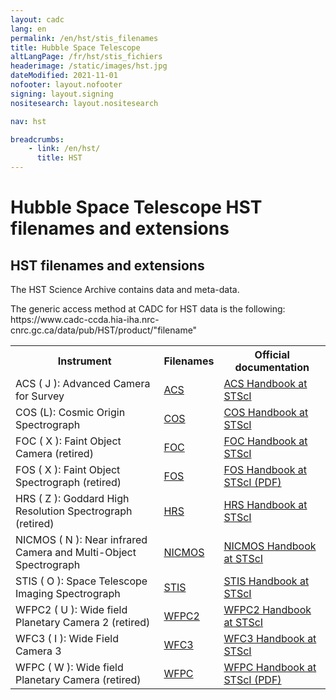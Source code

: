 ```yaml
---
layout: cadc
lang: en
permalink: /en/hst/stis_filenames
title: Hubble Space Telescope
altLangPage: /fr/hst/stis_fichiers
headerimage: /static/images/hst.jpg
dateModified: 2021-11-01
nofooter: layout.nofooter
signing: layout.signing
nositesearch: layout.nositesearch

nav: hst

breadcrumbs:
    - link: /en/hst/
      title: HST
---
```


<div class="span-6">
  <h1 id="wb-cont" class="wb-invisible">Hubble Space Telescope HST filenames and extensions</h1>
  <h2 class="align-center">HST filenames and extensions</h2>
              


<p>
The HST Science Archive contains data and meta-data.
</p>

<p class="color-attention">
The generic access method at CADC for HST data is the following:<br>
https://www.cadc-ccda.hia-iha.nrc-cnrc.gc.ca/data/pub/HST/product/"filename"

</p>

<table class="table-medium other-classes table" class="table-medium">
             <tbody><tr>
             <th id="a">Instrument</th>
	     <th id="b">Filenames</th>
             <th id="c">Official documentation</th>
             </tr>
             <tr>
	     <td headers="a">ACS ( J ): Advanced Camera for Survey</td>
             <td headers="b"><a href="/en/hst/acs_filenames.html" class="ui-link">ACS</a></td>
             <td headers="c"><a rel="external" href="https://www.stsci.edu/hst/acs/documents/handbooks/current/cover.html" class="ui-link">ACS Handbook at STScI</a></td>
             </tr>
             <tr>
	     <td headers="a">COS (L): Cosmic Origin Spectrograph</td>
             <td headers="b"><a href="/en/hst/cos_filenames.html" class="ui-link">COS</a></td>
             <td headers="c"><a rel="external" href="https://www.stsci.edu/hst/cos/documents/handbooks/current/cos_cover.html" class="ui-link">COS Handbook at STScI</a></td>
             </tr>
             <tr>
	     <td headers="a">FOC ( X ): Faint Object Camera (retired)</td>
             <td headers="b"><a href="/en/hst/foc_filenames.html" class="ui-link">FOC</a></td>
             <td headers="c"><a rel="external" href="https://www.stsci.edu/hst/foc/documents/handbooks/foc_handbook.html" class="ui-link">FOC Handbook at STScI</a></td>
             </tr>
             <tr>
	     <td headers="a">FOS ( X ): Faint Object Spectrograph (retired)</td>
             <td headers="b"><a href="/en/hst/fos_filenames.html" class="ui-link">FOS</a></td>
             <td headers="c"><a rel="external" href="ftp://ftp.stsci.edu/pub/instrument_news/FOS/FOS_IHv60.pdf" class="ui-link">FOS Handbook at STScI (PDF)</a></td>
             </tr>
             <tr>
	     <td headers="a">HRS ( Z ): Goddard High Resolution Spectrograph (retired)</td>
             <td headers="b"><a href="/en/hst/hrs_filenames.html" class="ui-link">HRS</a></td>
             <td headers="c"><a rel="external" href="https://www.stsci.edu/hst/ghrs/documents/handbooks/ihb/GHRS_1.html" class="ui-link">HRS Handbook at STScI</a></td>
             </tr>
             <tr>
	     <td headers="a">NICMOS ( N ): Near infrared Camera and Multi-Object Spectrograph</td>
             <td headers="b"><a href="/en/hst/nicmos_filenames.html" class="ui-link">NICMOS</a></td>
             <td headers="c"><a rel="external" href="https://www.stsci.edu/hst/nicmos/documents/handbooks/current_NEW/cover.html" class="ui-link">NICMOS Handbook at STScI</a></td>
             </tr>
             <tr>
	     <td headers="a">STIS ( O ): Space Telescope Imaging Spectrograph</td>
             <td headers="b"><a href="/en/hst/stis_filenames.html" class="ui-link">STIS</a></td>
             <td headers="c"><a rel="external" href="https://www.stsci.edu/hst/stis/documents/handbooks/currentIHB/cover.html" class="ui-link">STIS Handbook at STScI</a></td>
             </tr>
             <tr>
	     <td headers="a">WFPC2 ( U ): Wide field Planetary Camera 2 (retired)</td>
             <td headers="b"><a href="/en/hst/wfpc2_filenames.html" class="ui-link">WFPC2</a></td>
             <td headers="c"><a rel="external" href="https://documents.stsci.edu/hst/wfpc2/documents/handbooks/cycle17/wfpc2_cover.html" class="ui-link">WFPC2 Handbook at STScI</a></td>
             </tr>
             <tr>
	     <td headers="a">WFC3 ( I ): Wide Field Camera 3</td>
             <td headers="b"><a href="/en/hst/wfc3_filenames.html" class="ui-link">WFC3</a></td>
             <td headers="c"><a rel="external" href="https://www.stsci.edu/hst/wfc3/documents/handbooks/currentIHB/wfc3_cover.html" class="ui-link">WFC3 Handbook at STScI</a></td>
             </tr>
             <tr>
	     <td headers="a">WFPC ( W ): Wide field Planetary Camera (retired)</td>
             <td headers="b"><a href="/en/hst/wfpc_filenames.html" class="ui-link">WFPC</a></td>
             <td headers="c"><a rel="external" href="https://www.stsci.edu/hst/wfpc/documents/HST_WFPC_Instrument_Handbook.pdf" class="ui-link">WFPC Handbook at STScI (PDF)</a></td>
             </tr>
             </tbody></table>


</div>